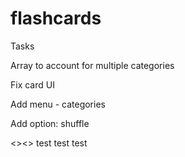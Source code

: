 flashcards
==========

<p>Tasks</p>
<p>Array to account for multiple categories</p>
<p>Fix card UI</p>
<p>Add menu - categories</p>
<p>Add option: shuffle</p>
<><>
test
test
test
